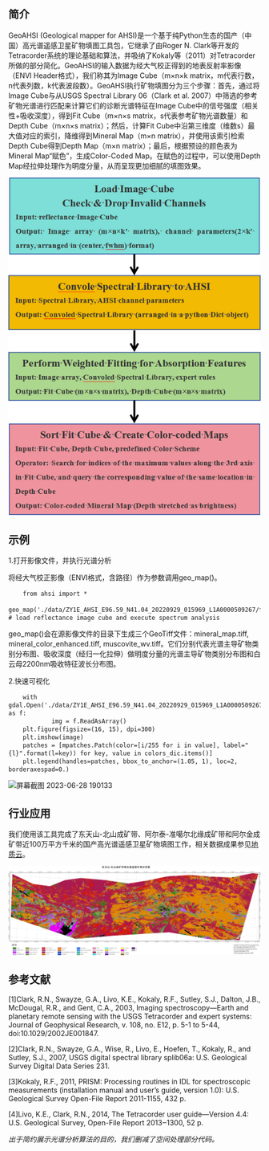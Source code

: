 简介
-------------

GeoAHSI (Geological mapper for AHSI)是一个基于纯Python生态的国产（中国）高光谱遥感卫星矿物填图工具包，它继承了由Roger N. Clark等开发的Tetracorder系统的理论基础和算法，并吸纳了Kokaly等（2011）对Tetracorder所做的部分简化。GeoAHSI的输入数据为经大气校正得到的地表反射率影像（ENVI Header格式），我们称其为Image Cube（m×n×k matrix，m代表行数，n代表列数，k代表波段数）。GeoAHSI执行矿物填图分为三个步骤：首先，通过将Image Cube与从USGS Spectral Library 06（Clark et al. 2007）中筛选的参考矿物光谱进行匹配来计算它们的诊断光谱特征在Image Cube中的信号强度（相关性+吸收深度），得到Fit Cube（m×n×s matrix，s代表参考矿物光谱数量）和Depth Cube（m×n×s matrix）；然后，计算Fit Cube中沿第三维度（维数s）最大值对应的索引，降维得到Mineral Map（m×n matrix），并使用该索引检索Depth Cube得到Depth Map（m×n matrix）；最后，根据预设的颜色表为Mineral Map“赋色”，生成Color-Coded Map。在赋色的过程中，可以使用Depth Map经拉伸处理作为明度分量，从而呈现更加细腻的填图效果。

![](https://github.com/leecugb/GeoAHSI/blob/main/workflow.jpg)

示例
-------------

1.打开影像文件，并执行光谱分析

将经大气校正影像（ENVI格式，含路径）作为参数调用geo_map()。

        from ahsi import *
        geo_map('./data/ZY1E_AHSI_E96.59_N41.04_20220929_015969_L1A0000509267/flaash.hdr') # load reflectance image cube and execute spectrum analysis

geo_map()会在源影像文件的目录下生成三个GeoTiff文件：mineral_map.tiff, mineral_color_enhanced.tiff, muscovite_wv.tiff。它们分别代表光谱主导矿物类别分布图、吸收深度（经归一化拉伸）做明度分量的光谱主导矿物类别分布图和白云母2200nm吸收特征波长分布图。

2.快速可视化

        with gdal.Open('./data/ZY1E_AHSI_E96.59_N41.04_20220929_015969_L1A0000509267/mineral_map.tiff') as f:
                img = f.ReadAsArray()
        plt.figure(figsize=(16, 15), dpi=300)
        plt.imshow(image)
        patches = [mpatches.Patch(color=[i/255 for i in value], label="{l}".format(l=key)) for key, value in colors_dic.items()]
        plt.legend(handles=patches, bbox_to_anchor=(1.05, 1), loc=2, borderaxespad=0.)

![屏幕截图 2023-06-28 190133](https://github.com/leecugb/pymica/assets/38849659/2a9aa593-e85f-4d86-8dd1-7ac3eb2671e0)

行业应用
-------------

我们使用该工具完成了东天山-北山成矿带、阿尔泰-准噶尔北缘成矿带和阿尔金成矿带近100万平方千米的国产高光谱遥感卫星矿物填图工作，相关数据成果参见[地质云](https://geocloud.cgs.gov.cn/topic/view?id=1686360171308183554)。

![](https://github.com/leecugb/GeoAHSI/blob/main/Mineral_Map_of_Dongtianshan-Beishan_Metallogenic_Belts.jpg)


参考文献
-------------

[1]Clark, R.N., Swayze, G.A., Livo, K.E., Kokaly, R.F., Sutley, S.J., Dalton, J.B., McDougal, R.R., and Gent, C.A., 2003, Imaging spectroscopy—Earth and planetary remote sensing with the USGS Tetracorder and expert systems: Journal of Geophysical Research, v. 108, no. E12, p. 5-1 to 5-44, doi:10.1029/2002JE001847.

[2]Clark, R.N., Swayze, G.A., Wise, R., Livo, E., Hoefen, T., Kokaly, R., and Sutley, S.J., 2007, USGS digital spectral library splib06a: U.S. Geological Survey Digital Data Series 231.

[3]Kokaly, R.F., 2011, PRISM: Processing routines in IDL for spectroscopic measurements (installation manual and user’s guide, version 1.0): U.S. Geological Survey Open-File Report 2011-1155, 432 p.

[4]Livo, K.E., Clark, R.N., 2014, The Tetracorder user guide—Version 4.4: U.S. Geological Survey, Open-File Report 2013‒1300, 52 p.

*出于简约展示光谱分析算法的目的，我们删减了空间处理部分代码。*
